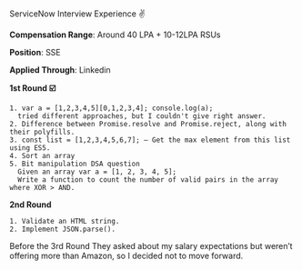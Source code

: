 ServiceNow Interview Experience ✌️


**Compensation Range**: Around 40 LPA + 10-12LPA RSUs

**Position**: SSE

**Applied Through**: Linkedin



**1st Round ☑️**
```
1. var a = [1,2,3,4,5][0,1,2,3,4]; console.log(a);
  tried different approaches, but I couldn't give right answer.
2. Difference between Promise.resolve and Promise.reject, along with their polyfills.
3. const list = [1,2,3,4,5,6,7]; — Get the max element from this list using ES5.
4. Sort an array
5. Bit manipulation DSA question 
  Given an array var a = [1, 2, 3, 4, 5];
  Write a function to count the number of valid pairs in the array where XOR > AND.
```

**2nd Round**
```
1. Validate an HTML string.
2. Implement JSON.parse().

```

Before the 3rd Round
They asked about my salary expectations but weren’t offering more than Amazon, so I decided not to move forward.

